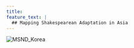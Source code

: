 ```yaml
---
title: 
feature_text: |
  ## Mapping Shakespearean Adaptation in Asia
---
```


![MSND_Korea](https://globalshakespeares.mit.edu/wp-content/uploads/MSND-South-Korea-500.jpg)
